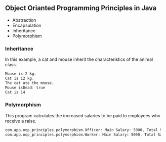 ## Object Orianted Programming Principles in Java

  - Abstraction
  - Encapsulation
  - Inheritance
  - Polymorphism
 
 
### Inheritance
In this example, a cat and mouse inherit the characteristics of the animal class.

```bash
Mouse is 2 kg.
Cat is 12 kg.
The cat ate the mouse.
Mouse isDead: true
Cat is 14
```

### Polymorphism
This program calculates the increased salaries to be paid to employees who receive a raise.

```bash
com.app.oop_principles.polymorphism.Officer: Main Salary: 5000, Total Salary: 6000
com.app.oop_principles.polymorphism.Worker: Main Salary: 5000, Total Salary: 6250
```
